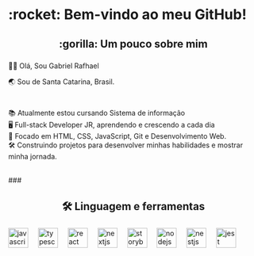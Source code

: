 <h1 align="left">:rocket: Bem-vindo ao meu GitHub!</h1>

###

  <h2 align="center">:gorilla: Um pouco sobre mim</h2>

###

<p align="left">👋🏻 Olá, Sou Gabriel Rafhael<p>
<p align="left">🌏 Sou de Santa Catarina, Brasil.<p>

###

<p align="left"><br>
📚 Atualmente estou cursando Sistema de informação <br>
🖥️ Full-stack Developer JR, aprendendo e crescendo a cada dia <br>
🎯 Focado em HTML, CSS, JavaScript, Git e Desenvolvimento Web. <br>
🛠️ Construindo projetos para desenvolver minhas habilidades e mostrar minha jornada.
</p>

<br>
###

<h2 align="center">🛠️ Linguagem e ferramentas</h2>

###

<div align="left">
  <img src="https://cdn.jsdelivr.net/gh/devicons/devicon/icons/javascript/javascript-original.svg" height="40" alt="javascript logo"  />
  <img width="12" />
  <img src="https://cdn.jsdelivr.net/gh/devicons/devicon/icons/typescript/typescript-original.svg" height="40" alt="typescript logo"  />
  <img width="12" />
  <img src="https://cdn.jsdelivr.net/gh/devicons/devicon/icons/react/react-original.svg" height="40" alt="react logo"  />
  <img width="12" />
  <img src="https://cdn.jsdelivr.net/gh/devicons/devicon/icons/nextjs/nextjs-original.svg" height="40" alt="nextjs logo"  />
  <img width="12" />
  <img src="https://cdn.jsdelivr.net/gh/devicons/devicon/icons/storybook/storybook-original.svg" height="40" alt="storybook logo"  />
  <img width="12" />
  <img src="https://cdn.jsdelivr.net/gh/devicons/devicon/icons/nodejs/nodejs-original.svg" height="40" alt="nodejs logo"  />
  <img width="12" />
  <img src="https://cdn.jsdelivr.net/gh/devicons/devicon/icons/nestjs/nestjs-original.svg" height="40" alt="nestjs logo"  />
  <img width="12" />
  <img src="https://cdn.jsdelivr.net/gh/devicons/devicon/icons/jest/jest-plain.svg" height="40" alt="jest logo"  />
</div>

###
